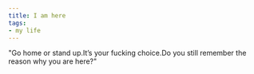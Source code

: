 ```yaml
---
title: I am here
tags: 
- my life
---
```

"Go home or stand up.It’s your fucking choice.Do you still remember the reason why you are here?"

